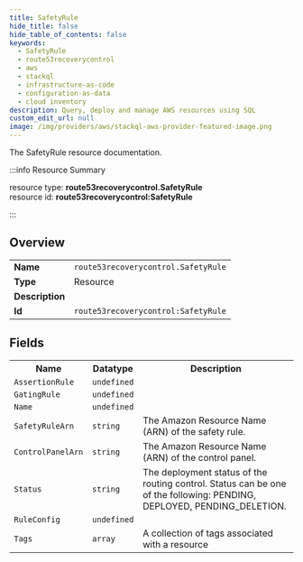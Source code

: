 ```yaml
---
title: SafetyRule
hide_title: false
hide_table_of_contents: false
keywords:
  - SafetyRule
  - route53recoverycontrol
  - aws
  - stackql
  - infrastructure-as-code
  - configuration-as-data
  - cloud inventory
description: Query, deploy and manage AWS resources using SQL
custom_edit_url: null
image: /img/providers/aws/stackql-aws-provider-featured-image.png
---
```

The SafetyRule resource documentation.

:::info Resource Summary

<div class="row">
<div class="providerDocColumn">
<span>resource type:&nbsp;<b>route53recoverycontrol.SafetyRule</b></span><br />
<span>resource id:&nbsp;<b>route53recoverycontrol:SafetyRule</b></span><br />
</div>
</div>

:::

## Overview
<table><tbody>
<tr><td><b>Name</b></td><td><code>route53recoverycontrol.SafetyRule</code></td></tr>
<tr><td><b>Type</b></td><td>Resource</td></tr>
<tr><td><b>Description</b></td><td></td></tr>
<tr><td><b>Id</b></td><td><code>route53recoverycontrol:SafetyRule</code></td></tr>
</tbody></table>

## Fields
<table><tbody>
<tr><th>Name</th><th>Datatype</th><th>Description</th></tr>
<tr><td><code>AssertionRule</code></td><td><code>undefined</code></td><td></td></tr><tr><td><code>GatingRule</code></td><td><code>undefined</code></td><td></td></tr><tr><td><code>Name</code></td><td><code>undefined</code></td><td></td></tr><tr><td><code>SafetyRuleArn</code></td><td><code>string</code></td><td>The Amazon Resource Name (ARN) of the safety rule.</td></tr><tr><td><code>ControlPanelArn</code></td><td><code>string</code></td><td>The Amazon Resource Name (ARN) of the control panel.</td></tr><tr><td><code>Status</code></td><td><code>string</code></td><td>The deployment status of the routing control. Status can be one of the following: PENDING, DEPLOYED, PENDING_DELETION.</td></tr><tr><td><code>RuleConfig</code></td><td><code>undefined</code></td><td></td></tr><tr><td><code>Tags</code></td><td><code>array</code></td><td>A collection of tags associated with a resource</td></tr>
</tbody></table>